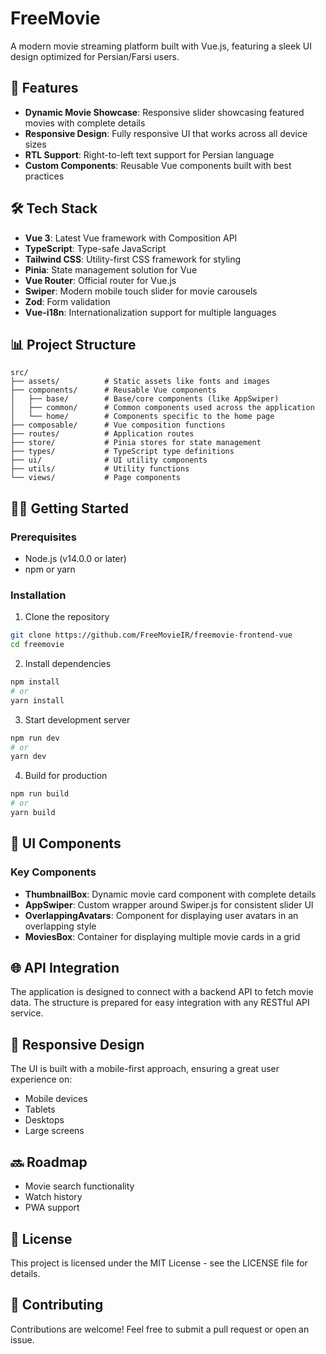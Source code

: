 # FreeMovie

A modern movie streaming platform built with Vue.js, featuring a sleek UI design optimized for Persian/Farsi users.

## 🚀 Features

- **Dynamic Movie Showcase**: Responsive slider showcasing featured movies with complete details
- **Responsive Design**: Fully responsive UI that works across all device sizes
- **RTL Support**: Right-to-left text support for Persian language
- **Custom Components**: Reusable Vue components built with best practices

## 🛠️ Tech Stack

- **Vue 3**: Latest Vue framework with Composition API
- **TypeScript**: Type-safe JavaScript
- **Tailwind CSS**: Utility-first CSS framework for styling
- **Pinia**: State management solution for Vue
- **Vue Router**: Official router for Vue.js
- **Swiper**: Modern mobile touch slider for movie carousels
- **Zod**: Form validation
- **Vue-i18n**: Internationalization support for multiple languages

## 📊 Project Structure

```
src/
├── assets/          # Static assets like fonts and images
├── components/      # Reusable Vue components
│   ├── base/        # Base/core components (like AppSwiper)
│   ├── common/      # Common components used across the application
│   └── home/        # Components specific to the home page
├── composable/      # Vue composition functions
├── routes/          # Application routes
├── store/           # Pinia stores for state management
├── types/           # TypeScript type definitions
├── ui/              # UI utility components
├── utils/           # Utility functions
└── views/           # Page components
```

## 🏃‍♂️ Getting Started

### Prerequisites

- Node.js (v14.0.0 or later)
- npm or yarn

### Installation

1. Clone the repository

```bash
git clone https://github.com/FreeMovieIR/freemovie-frontend-vue
cd freemovie
```

2. Install dependencies

```bash
npm install
# or
yarn install
```

3. Start development server

```bash
npm run dev
# or
yarn dev
```

4. Build for production

```bash
npm run build
# or
yarn build
```

## 🎨 UI Components

### Key Components

- **ThumbnailBox**: Dynamic movie card component with complete details
- **AppSwiper**: Custom wrapper around Swiper.js for consistent slider UI
- **OverlappingAvatars**: Component for displaying user avatars in an overlapping style
- **MoviesBox**: Container for displaying multiple movie cards in a grid

## 🌐 API Integration

The application is designed to connect with a backend API to fetch movie data. The structure is prepared for easy integration with any RESTful API service.

## 📱 Responsive Design

The UI is built with a mobile-first approach, ensuring a great user experience on:

- Mobile devices
- Tablets
- Desktops
- Large screens

## 🔜 Roadmap

- Movie search functionality
- Watch history
- PWA support

## 📄 License

This project is licensed under the MIT License - see the LICENSE file for details.

## 🤝 Contributing

Contributions are welcome! Feel free to submit a pull request or open an issue.
